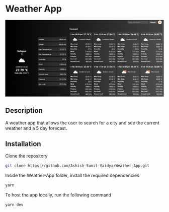 # Weather App

![Alt text](image.png)

## Description
A weather app that allows the user to search for a city and see the current weather and a 5 day forecast.

## Installation
Clone the repository
```bash
git clone https://github.com/Ashish-Sunil-Vaidya/Weather-App.git

```

Inside the Weather-App folder, install the required dependencies
```bash
yarn
```

To host the app locally, run the following command
```bash 
yarn dev
```

